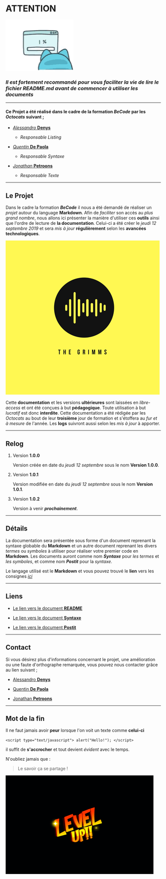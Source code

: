  # ATTENTION
 ![angry cat](tenor.gif)
### *Il est fortement recommandé pour vous faciliter la vie de lire le fichier README.md avant de commencer à utiliser les documents*

********************************

#### Ce **Projet** a été réalisé dans le cadre de la formation __*BeCode*__ par les *Octocats* suivant ;

* [*Alessandro* **Denys**](https://github.com/alessdenys)
    * _Responsable Listing_
        
* [*Quentin* **De Paola**](https://github.com/quendepa)
    * _Responsable Syntaxe_

* [*Jonathan* **Petroons**](https://github.com/petroons-jonathan)
    * _Responsable Texte_

********************************

## **Le Projet**

Dans le cadre la formation __*BeCode*__ il nous a été demandé de réaliser un *projet* autour du language **Markdown**. Afin de *faciliter* son accès au *plus grand nombre*, nous allons ici présenter la manière d'utiliser ces **outils** ainsi que l'ordre de lecture de **la documentation**. Celui-ci a été créer le *jeudi 12 septembre 2019* et sera *mis à jour* **régulièrement** selon les **avancées technologiques**.

![Logo](logo.png)

Cette **documentation** et les versions **ultérieures** sont laissées en *libre-access* et ont été conçues à but **pédagogique**. Toute utilisation à but *lucratif* est donc **interdite**. Cette documentation a été rédigée par les *Octocats* au bout de leur **troisième** jour de formation et s'étoffera au *fur et à mesure* de l'année. Les **logs** suivront aussi selon les *mis à jour* à apporter.

********************************

## **Relog**

1. Version **1.0.0**

    Version créée en date du *jeudi 12 septembre* sous le nom **Version 1.0.0**.
1. Version **1.0.1**

    Version modifiée en date du *jeudi 12 septembre* sous le nom **Version 1.0.1**.
1. Version **1.0.2**

    Version à venir __*prochainement*__.

*********************************

## **Détails** 

La documentation sera présentée sous forme d'un document reprenant la syntaxe globable du **Markdown** et un autre document reprenant les divers *termes* ou *symboles* à utiliser pour réaliser votre premier code en **Markdown**. Les documents auront comme nom __*Syntaxe*__ pour *les termes* et *les symboles*, et comme nom __*Postit*__ pour la *syntaxe*.

Le langage utilisé est le **Markdown** et vous pouvez trouvé le **lien** vers les consignes [*ici*](https://github.com/becodeorg/CRL-Woods-2.15/blob/master/Parcours/01-Prairie/4.Markdown/2.exercice-markdown-groupe.md)

*********************************

## **Liens**

* [Le lien vers le document **README**](https://github.com/petroons-jonathan/exercice-markdown/blob/master/README.md)

* [Le lien vers le document **Syntaxe**](https://github.com/petroons-jonathan/exercice-markdown/blob/syntaxe/syntaxe.md)

* [Le lien vers le document **Postit**]()


*********************************

## **Contact**

Si vous désirez plus d'informations concernant le projet, une amélioration ou une faute d'orthographe remarquée, vous pouvez nous contacter grâce au lien suivant ;

* [Alessandro **Denys**](https://github.com/alessdenys)
        
* [Quentin **De Paola**](https://github.com/quendepa)

* [Jonathan **Petroons**](https://github.com/petroons-jonathan)

**********************************

## **Mot de la fin**

Il ne faut jamais avoir **peur** lorsque l'on voit un texte comme **celui-ci**

`<script type="text/javascript">
    alert("Hello!");
</script>`

il suffit de **s'accrocher** et tout devient *évident* avec le temps.

N'oubliez jamais que :

>Le savoir ça
>se partage !

![Level up](tenor1.gif)









